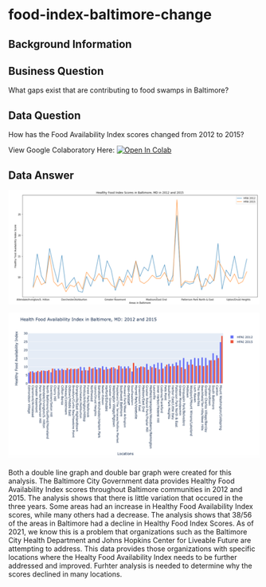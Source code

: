 # food-index-baltimore-change
## Background Information
## Business Question
What gaps exist that are contributing to food swamps in Baltimore?

## Data Question
How has the Food Availability Index scores changed from 2012 to 2015?

View Google Colaboratory Here: [![Open In Colab](https://colab.research.google.com/assets/colab-badge.svg)](https://github.com/cshah13/food-index-baltimore-change/blob/main/ChitiShah_FoodIndexAnalysis.ipynb)
## Data Answer
![alttext](https://github.com/cshah13/food-index-baltimore-change/blob/main/Line%20Graph.png)

![altext](https://github.com/cshah13/food-index-baltimore-change/blob/main/Bar%20Graph.png)

Both a double line graph and double bar graph were created for this analysis. The Baltimore City Government data provides Healthy Food Availability Index scores throughout Baltimore communities in 2012 and 2015. The analysis shows that there is little variation that occured in the three years. Some areas had an increase in Healthy Food Availability Index scores, while many others had a decrease. The analysis shows that 38/56 of the areas in Baltimore had a decline in Healthy Food Index Scores. As of 2021, we know this is a problem that organizations such as the Baltimore City Health Department and Johns Hopkins Center for Liveable Future are attempting to address. This data provides those organizations with specific locations where the Healty Food Availability Index needs to be further addressed and improved. Furhter analysis is needed to determine why the scores declined in many locations.

